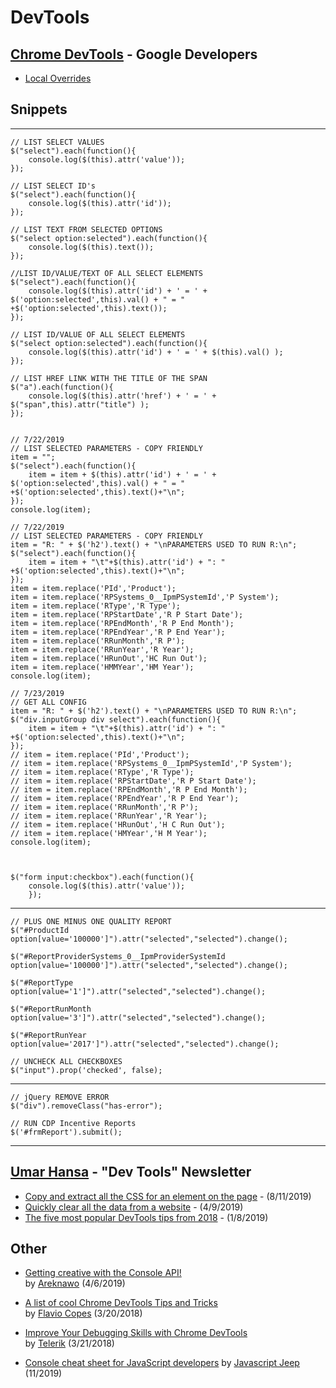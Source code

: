 # DevTools  

## [Chrome DevTools](https://developers.google.com/web/tools/chrome-devtools/) - Google Developers  
- [Local Overrides](https://developers.google.com/web/updates/2018/01/devtools#overrides)  

## Snippets
---
    // LIST SELECT VALUES
    $("select").each(function(){
        console.log($(this).attr('value'));
    });

    // LIST SELECT ID's
    $("select").each(function(){
        console.log($(this).attr('id'));
    });

    // LIST TEXT FROM SELECTED OPTIONS 
    $("select option:selected").each(function(){
        console.log($(this).text());
    });

    //LIST ID/VALUE/TEXT OF ALL SELECT ELEMENTS
    $("select").each(function(){
        console.log($(this).attr('id') + ' = ' + $('option:selected',this).val() + " = " +$('option:selected',this).text());
    });

    // LIST ID/VALUE OF ALL SELECT ELEMENTS
    $("select option:selected").each(function(){
        console.log($(this).attr('id') + ' = ' + $(this).val() );
    });

    // LIST HREF LINK WITH THE TITLE OF THE SPAN
    $("a").each(function(){
        console.log($(this).attr('href') + ' = ' + $("span",this).attr("title") );
    });


    // 7/22/2019
    // LIST SELECTED PARAMETERS - COPY FRIENDLY
    item = "";
    $("select").each(function(){
        item = item + $(this).attr('id') + ' = ' + $('option:selected',this).val() + " = " +$('option:selected',this).text()+"\n";
    });
    console.log(item);

    // 7/22/2019
    // LIST SELECTED PARAMETERS - COPY FRIENDLY
    item = "R: " + $('h2').text() + "\nPARAMETERS USED TO RUN R:\n";
    $("select").each(function(){
        item = item + "\t"+$(this).attr('id') + ": " +$('option:selected',this).text()+"\n";
    });
    item = item.replace('PId','Product');
    item = item.replace('RPSystems_0__IpmPSystemId','P System');
    item = item.replace('RType','R Type');
    item = item.replace('RPStartDate','R P Start Date');
    item = item.replace('RPEndMonth','R P End Month');
    item = item.replace('RPEndYear','R P End Year');
    item = item.replace('RRunMonth','R P');
    item = item.replace('RRunYear','R Year');
    item = item.replace('HRunOut','HC Run Out');
    item = item.replace('HMMYear','HM Year');
    console.log(item);

    // 7/23/2019
    // GET ALL CONFIG
    item = "R: " + $('h2').text() + "\nPARAMETERS USED TO RUN R:\n";
    $("div.inputGroup div select").each(function(){
        item = item + "\t"+$(this).attr('id') + ": " +$('option:selected',this).text()+"\n";
    });
    // item = item.replace('PId','Product');
    // item = item.replace('RPSystems_0__IpmPSystemId','P System');
    // item = item.replace('RType','R Type');
    // item = item.replace('RPStartDate','R P Start Date');
    // item = item.replace('RPEndMonth','R P End Month');
    // item = item.replace('RPEndYear','R P End Year');
    // item = item.replace('RRunMonth','R P');
    // item = item.replace('RRunYear','R Year');
    // item = item.replace('HRunOut','H C Run Out');
    // item = item.replace('HMYear','H M Year');
    console.log(item);



    $("form input:checkbox").each(function(){
        console.log($(this).attr('value'));
        });
---
    // PLUS ONE MINUS ONE QUALITY REPORT
    $("#ProductId option[value='100000']").attr("selected","selected").change();

    $("#ReportProviderSystems_0__IpmProviderSystemId option[value='100000']").attr("selected","selected").change();

    $("#ReportType option[value='1']").attr("selected","selected").change();

    $("#ReportRunMonth option[value='3']").attr("selected","selected").change();

    $("#ReportRunYear option[value='2017']").attr("selected","selected").change();

    // UNCHECK ALL CHECKBOXES
    $("input").prop('checked', false); 

---

    // jQuery REMOVE ERROR
    $("div").removeClass("has-error");

    // RUN CDP Incentive Reports
    $('#frmReport').submit();  

-------
## [Umar Hansa](https://umaar.com/) - "Dev Tools" Newsletter  
- [Copy and extract all the CSS for an element on the page](https://umaar.com/dev-tips/201-extract-element-styles/) - (8/11/2019)
- [Quickly clear all the data from a website](https://umaar.com/dev-tips/197-clear-site-data/) - (4/9/2019)  
- [The five most popular DevTools tips from 2018](https://umaar.com/dev-tips/190-five-popular-2018-tips/) - (1/8/2019)  


## Other  

- [Getting creative with the Console API!](https://areknawo.com/getting-creative-with-the-console-api/)  
  by [Areknawo](https://areknawo.com/) (4/6/2019)  
- [A list of cool Chrome DevTools Tips and Tricks](https://flaviocopes.com/chrome-devtools-tips/#drag-and-drop-in-the-elements-panel)  
  by [Flavio Copes](https://flaviocopes.com/) (3/20/2018)  

- [Improve Your Debugging Skills with Chrome DevTools](https://www.telerik.com/blogs/improve-your-debugging-skills-with-chrome-devtools)  
  by [Telerik](https://www.telerik.com/) (3/21/2018)  

- [Console cheat sheet for JavaScript developers](https://levelup.gitconnected.com/console-cheat-sheet-for-javascript-developers-21f0c49604d4) by [Javascript Jeep](https://levelup.gitconnected.com/@jagathishsaravanan) (11/2019)


